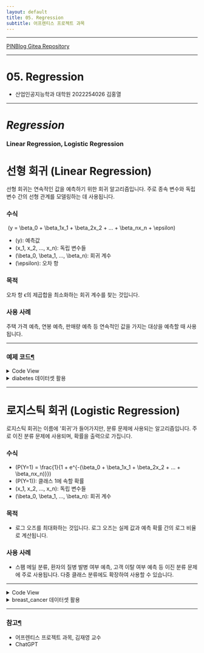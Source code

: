 ```yaml
---
layout: default
title: 05. Regression
subtitle: 어프렌티스 프로젝트 과목
---
```

-----

[PINBlog Gitea Repository](https://gitea.pinblog.codes/CBNU/05_Regression)

-----

# 05. Regression
- 산업인공지능학과 대학원
    2022254026
        김홍열

---


# *Regression*
### **Linear Regression, Logistic Regression**

# 선형 회귀 (Linear Regression)

선형 회귀는 연속적인 값을 예측하기 위한 회귀 알고리즘입니다. 주로 종속 변수와 독립 변수 간의 선형 관계를 모델링하는 데 사용됩니다.

### 수식
​ \(y = \beta_0 + \beta_1x_1 + \beta_2x_2 + ... + \beta_nx_n + \epsilon\)
  - \(y\): 예측값
  - \(x_1, x_2, ..., x_n\): 독립 변수들
  - \(\beta_0, \beta_1, ..., \beta_n\): 회귀 계수
  - \(\epsilon\): 오차 항
  
### 목적
오차 항 ϵ의 제곱합을 최소화하는 회귀 계수를 찾는 것입니다.

### 사용 사례
주택 가격 예측, 연봉 예측, 판매량 예측 등 연속적인 값을 가지는 대상을 예측할 때 사용됩니다.

---

### 예제 코드[¶]()

<details>
<summary>Code View</summary>
<div markdown="1">
  
```python

from sklearn.linear_model import LinearRegression
from sklearn.model_selection import train_test_split
import numpy as np

# 예제 데이터 생성
X = np.random.rand(100, 1) * 10  # 100개의 랜덤 데이터
y = 2.5 * X + 5 + np.random.randn(100, 1) * 2  # y = 2.5x + 5 + 잡음

# 데이터 분할
X_train, X_test, y_train, y_test = train_test_split(X, y, test_size=0.2)

# 선형 회귀 모델 학습
model = LinearRegression()
model.fit(X_train, y_train)

# 예측
y_pred = model.predict(X_test)

print("Coefficients:", model.coef_)
print("Intercept:", model.intercept_)


```

</div>
</details>

<details>
<summary>diabetes 데이터셋 활용</summary>
<div markdown="1">


### 개요
    - 위스콘신 대학의 유방암 진단 데이터셋으로, 유방암 종양의 임상 정보를 기반으로 악성(malignant) 또는 양성(benign)으로 분류하는 문제에 사용됩니다.

### 특징
    - 30개의 특징 변수가 있으며, 이는 종양의 다양한 특성(크기, 반경, 질감 등)을 나타냅니다.

### 목표 변수
    - 종양이 악성인지(1) 양성인지(0)를 나타내는 이진 값입니다.

### 용도
    - 이 데이터셋은 주로 분류 문제에 사용됩니다.

### 속성
    - age: 나이
    - sex: 성별
    - bmi: 체질량지수
    - bp: 평균 혈압
    - s1 ~ s6: 6개의 혈청 측정값


<details>
<summary>Code View</summary>
<div markdown="1">


```python

import numpy as np
from sklearn import datasets
from sklearn.model_selection import train_test_split
from sklearn.linear_model import LinearRegression
from sklearn.metrics import mean_squared_error

# 데이터 로드
diabetes = datasets.load_diabetes()
X = diabetes.data[:, np.newaxis, 2]  # BMI feature만 사용
y = diabetes.target

# 데이터 분할
X_train, X_test, y_train, y_test = train_test_split(X, y, test_size=0.2, random_state=42)

# 선형 회귀 모델 학습
model = LinearRegression()
model.fit(X_train, y_train)

# 예측 및 평가
y_pred = model.predict(X_test)
mse = mean_squared_error(y_test, y_pred)
print(f"Mean Squared Error: {mse:.2f}")

```

</div>
</details>
</div>
</details>

---

# 로지스틱 회귀 (Logistic Regression)
로지스틱 회귀는 이름에 '회귀'가 들어가지만, 분류 문제에 사용되는 알고리즘입니다. 주로 이진 분류 문제에 사용되며, 확률을 출력으로 가집니다.

### 수식
  - \(P(Y=1) = \frac{1}{1 + e^{-(\beta_0 + \beta_1x_1 + \beta_2x_2 + ... + \beta_nx_n)}}\)
  - \(P(Y=1)\): 클래스 1에 속할 확률
  - \(x_1, x_2, ..., x_n\): 독립 변수들
  - \(\beta_0, \beta_1, ..., \beta_n\): 회귀 계수

### 목적
  - 로그 오즈를 최대화하는 것입니다. 로그 오즈는 실제 값과 예측 확률 간의 로그 비율로 계산됩니다.

### 사용 사례
  - 스팸 메일 분류, 환자의 질병 발병 여부 예측, 고객 이탈 여부 예측 등 이진 분류 문제에 주로 사용됩니다. 다중 클래스 분류에도 확장하여 사용할 수 있습니다.
---


<details>
<summary>Code View</summary>
<div markdown="1">


```python


from sklearn.linear_model import LogisticRegression
from sklearn.model_selection import train_test_split

# 예제 데이터 생성
X = np.random.rand(100, 1) * 10  # 100개의 랜덤 데이터
y = (X > 5).astype(int).ravel()  # X가 5보다 크면 1, 아니면 0

# 데이터 분할
X_train, X_test, y_train, y_test = train_test_split(X, y, test_size=0.2)

# 로지스틱 회귀 모델 학습
model = LogisticRegression()
model.fit(X_train, y_train)

# 예측
y_pred = model.predict(X_test)

print("Coefficients:", model.coef_)
print("Intercept:", model.intercept_)


```

</div>
</details>


<details>
<summary>breast_cancer 데이터셋 활용</summary>
<div markdown="1">

### 개요
  - 위스콘신 대학의 유방암 진단 데이터셋으로, 유방암 종양의 임상 정보를 기반으로 악성(malignant) 또는 양성(benign)으로 분류하는 문제에 사용됩니다.

### 특징
  - 30개의 특징 변수가 있으며, 이는 종양의 다양한 특성(크기, 반경, 질감 등)을 나타냅니다.

### 목표 변수
  - 종양이 악성인지(1) 양성인지(0)를 나타내는 이진 값입니다.

### 용도
  - 이 데이터셋은 주로 분류 문제에 사용됩니다.
---


<details>
<summary>Code View</summary>


```python

from sklearn import datasets
from sklearn.model_selection import train_test_split
from sklearn.linear_model import LogisticRegression
from sklearn.metrics import accuracy_score

# 데이터 로드
cancer = datasets.load_breast_cancer()
X = cancer.data
y = cancer.target

# 데이터 분할
X_train, X_test, y_train, y_test = train_test_split(X, y, test_size=0.2, random_state=42)

# 로지스틱 회귀 모델 학습
model = LogisticRegression(max_iter=10000)  # max_iter를 증가시켜 수렴을 도움
model.fit(X_train, y_train)

# 예측 및 평가
y_pred = model.predict(X_test)
acc = accuracy_score(y_test, y_pred)
print(f"Accuracy: {acc*100:.2f}%")


```

<div markdown="1">
</div>
</details>
</div>
</details>

---

### 참고[¶]()

- 어프렌티스 프로젝트 과목, 김재영 교수
- ChatGPT
